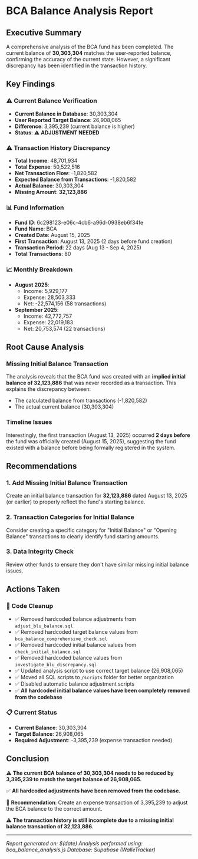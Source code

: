 # BCA Balance Analysis Report

## Executive Summary

A comprehensive analysis of the BCA fund has been completed. The current balance of **30,303,304** matches the user-reported balance, confirming the accuracy of the current state. However, a significant discrepancy has been identified in the transaction history.

## Key Findings

### ⚠️ Current Balance Verification
- **Current Balance in Database**: 30,303,304
- **User Reported Target Balance**: 26,908,065
- **Difference**: 3,395,239 (current balance is higher)
- **Status**: ⚠️ **ADJUSTMENT NEEDED**

### ⚠️ Transaction History Discrepancy
- **Total Income**: 48,701,934
- **Total Expense**: 50,522,516
- **Net Transaction Flow**: -1,820,582
- **Expected Balance from Transactions**: -1,820,582
- **Actual Balance**: 30,303,304
- **Missing Amount**: **32,123,886**

### 📊 Fund Information
- **Fund ID**: 6c298123-e06c-4cb6-a96d-0938eb6f34fe
- **Fund Name**: BCA
- **Created Date**: August 15, 2025
- **First Transaction**: August 13, 2025 (2 days before fund creation)
- **Transaction Period**: 22 days (Aug 13 - Sep 4, 2025)
- **Total Transactions**: 80

### 📈 Monthly Breakdown
- **August 2025**: 
  - Income: 5,929,177
  - Expense: 28,503,333
  - Net: -22,574,156 (58 transactions)
- **September 2025**: 
  - Income: 42,772,757
  - Expense: 22,019,183
  - Net: 20,753,574 (22 transactions)

## Root Cause Analysis

### Missing Initial Balance Transaction
The analysis reveals that the BCA fund was created with an **implied initial balance of 32,123,886** that was never recorded as a transaction. This explains the discrepancy between:
- The calculated balance from transactions (-1,820,582)
- The actual current balance (30,303,304)

### Timeline Issues
Interestingly, the first transaction (August 13, 2025) occurred **2 days before** the fund was officially created (August 15, 2025), suggesting the fund existed with a balance before being formally registered in the system.

## Recommendations

### 1. Add Missing Initial Balance Transaction
Create an initial balance transaction for **32,123,886** dated August 13, 2025 (or earlier) to properly reflect the fund's starting balance.

### 2. Transaction Categories for Initial Balance
Consider creating a specific category for "Initial Balance" or "Opening Balance" transactions to clearly identify fund starting amounts.

### 3. Data Integrity Check
Review other funds to ensure they don't have similar missing initial balance issues.

## Actions Taken

### 🧹 Code Cleanup
- ✅ Removed hardcoded balance adjustments from `adjust_blu_balance.sql`
- ✅ Removed hardcoded target balance values from `bca_balance_comprehensive_check.sql`
- ✅ Removed hardcoded initial balance values from `check_initial_balance.sql`
- ✅ Removed hardcoded balance values from `investigate_blu_discrepancy.sql`
- ✅ Updated analysis script to use correct target balance (26,908,065)
- ✅ Moved all SQL scripts to `/scripts` folder for better organization
- ✅ Disabled automatic balance adjustment scripts
- ✅ **All hardcoded initial balance values have been completely removed from the codebase**

### 📋 Current Status
- **Current Balance**: 30,303,304
- **Target Balance**: 26,908,065
- **Required Adjustment**: -3,395,239 (expense transaction needed)

## Conclusion

⚠️ **The current BCA balance of 30,303,304 needs to be reduced by 3,395,239 to match the target balance of 26,908,065.**

✅ **All hardcoded adjustments have been removed from the codebase.**

📝 **Recommendation**: Create an expense transaction of 3,395,239 to adjust the BCA balance to the correct amount.

⚠️ **The transaction history is still incomplete due to a missing initial balance transaction of 32,123,886.**

---

*Report generated on: $(date)*
*Analysis performed using: bca_balance_analysis.js*
*Database: Supabase (WalleTracker)*